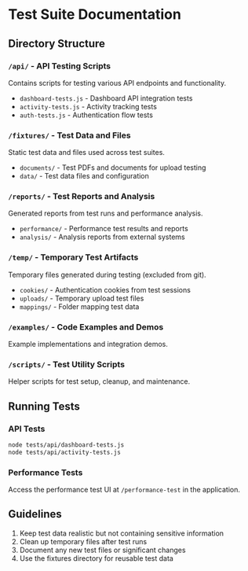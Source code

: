 # Test Suite Documentation

## Directory Structure

### `/api/` - API Testing Scripts
Contains scripts for testing various API endpoints and functionality.
- `dashboard-tests.js` - Dashboard API integration tests
- `activity-tests.js` - Activity tracking tests
- `auth-tests.js` - Authentication flow tests

### `/fixtures/` - Test Data and Files
Static test data and files used across test suites.
- `documents/` - Test PDFs and documents for upload testing
- `data/` - Test data files and configuration

### `/reports/` - Test Reports and Analysis
Generated reports from test runs and performance analysis.
- `performance/` - Performance test results and reports
- `analysis/` - Analysis reports from external systems

### `/temp/` - Temporary Test Artifacts
Temporary files generated during testing (excluded from git).
- `cookies/` - Authentication cookies from test sessions
- `uploads/` - Temporary upload test files
- `mappings/` - Folder mapping test data

### `/examples/` - Code Examples and Demos
Example implementations and integration demos.

### `/scripts/` - Test Utility Scripts
Helper scripts for test setup, cleanup, and maintenance.

## Running Tests

### API Tests
```bash
node tests/api/dashboard-tests.js
node tests/api/activity-tests.js
```

### Performance Tests
Access the performance test UI at `/performance-test` in the application.

## Guidelines

1. Keep test data realistic but not containing sensitive information
2. Clean up temporary files after test runs
3. Document any new test files or significant changes
4. Use the fixtures directory for reusable test data